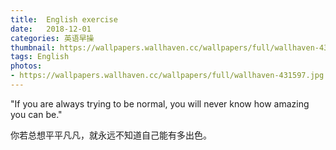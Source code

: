 ```yaml
---
title:  English exercise
date:   2018-12-01
categories: 英语早操
thumbnail: https://wallpapers.wallhaven.cc/wallpapers/full/wallhaven-431597.jpg
tags: English
photos:
- https://wallpapers.wallhaven.cc/wallpapers/full/wallhaven-431597.jpg
---
```


"If you are always trying to be normal, you will never know how amazing you can be."
<p>你若总想平平凡凡，就永远不知道自己能有多出色。</p>
